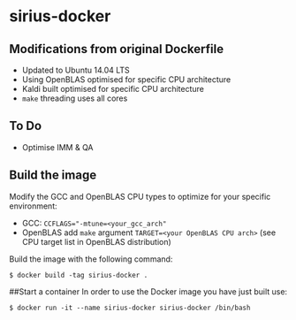 # sirius-docker

## Modifications from original Dockerfile
- Updated to Ubuntu 14.04 LTS
- Using OpenBLAS optimised for specific CPU architecture
- Kaldi built optimised for specific CPU architecture
- `make` threading uses all cores

## To Do
- Optimise IMM & QA

## Build the image
Modify the GCC and OpenBLAS CPU types to optimize for your specific environment:
- GCC: `CCFLAGS="-mtune=<your_gcc_arch"`
- OpenBLAS add `make` argument `TARGET=<your OpenBLAS CPU arch>` (see CPU target list in OpenBLAS distribution) 

Build the image with the following command:
```
$ docker build -tag sirius-docker .
```
##Start a container
In order to use the Docker image you have just built use:
```
$ docker run -it --name sirius-docker sirius-docker /bin/bash
```
